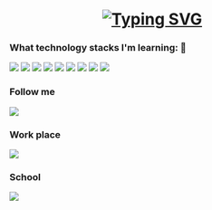 # <div align="center"> [![Typing SVG](https://readme-typing-svg.demolab.com?font=Fira+Code&pause=1000&color=BB070F&width=435&lines=Gulmairam+Ibragimova)](https://git.io/typing-svg)

### What technology stacks I'm learning: 👋
<img src="https://img.shields.io/badge/Proxmox-black?style=for-the-badge&logo=Proxmox&logoColor"/>   <img src="https://img.shields.io/badge/Docker-black?style=for-the-badge&logo=Docker&logoColor=ЦВЕТ ЛОГОТИПА"/>  <img src="https://img.shields.io/badge/PostgreSQL-white?style=for-the-badge&logo=PostgreSQL&logoColor=ЦВЕТ ЛОГОТИПА"/>  <img src="https://img.shields.io/badge/Java-peru?style=for-the-badge&logo=Java&logoColor=ЦВЕТ ЛОГОТИПА"/> <img src="https://img.shields.io/badge/CSharp-darkgreen?style=for-the-badge&logo=CSharp&logoColor=ЦВЕТ ЛОГОТИПА"/> <img src="https://img.shields.io/badge/HTML-orange?style=for-the-badge&logo=HTML&logoColor=ЦВЕТ ЛОГОТИПА"/> <img src="https://img.shields.io/badge/Hibernate-black?style=for-the-badge&logo=Hibernate&logoColor=ЦВЕТ ЛОГОТИПА"/> <img src="https://img.shields.io/badge/MySQL-white?style=for-the-badge&logo=MySQL&logoColor=yellow"/> <img src="https://img.shields.io/badge/python-white?style=for-the-badge&logo=python&logoColor"/>


### Follow me 
<img src="https://img.shields.io/badge/GitHub-black?style=for-the-badge&logo=GitHub&logoColor=ЦВЕТ ЛОГОТИПА"/>

### Work place
<img src="https://img.shields.io/badge/GVG-Glasfaser-tan?style=for-the-badge&logo=Workplace&logoColor=ЦВЕТ ЛОГОТИПА"/>

### School
<img src="https://img.shields.io/badge/RBZ-Technik-blue?style=for-the-badge&logo=School&logoColor=ЦВЕТ ЛОГОТИПА"/>
